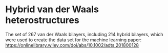 # Hybrid van der Waals heterostructures

The set of 267 van der Waals bilayers, including 214 hybrid bilayers, which were used to create the data set for the machine learning paper: https://onlinelibrary.wiley.com/doi/abs/10.1002/adts.201800128
